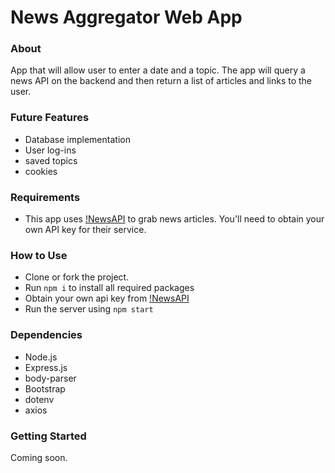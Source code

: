 # News Aggregator Web App

### About

App that will allow user to enter a date and a topic. The app will query a news API on the backend and then return a list of articles and links to the user.

### Future Features

- Database implementation
- User log-ins
- saved topics
- cookies

### Requirements

- This app uses [!NewsAPI](https://newsapi.org/) to grab news articles. You'll need to obtain your own API key for their service.

### How to Use

- Clone or fork the project.
- Run `npm i` to install all required packages
- Obtain your own api key from [!NewsAPI](https://newsapi.org/)
- Run the server using `npm start`

### Dependencies

- Node.js
- Express.js
- body-parser
- Bootstrap
- dotenv
- axios

### Getting Started

Coming soon.